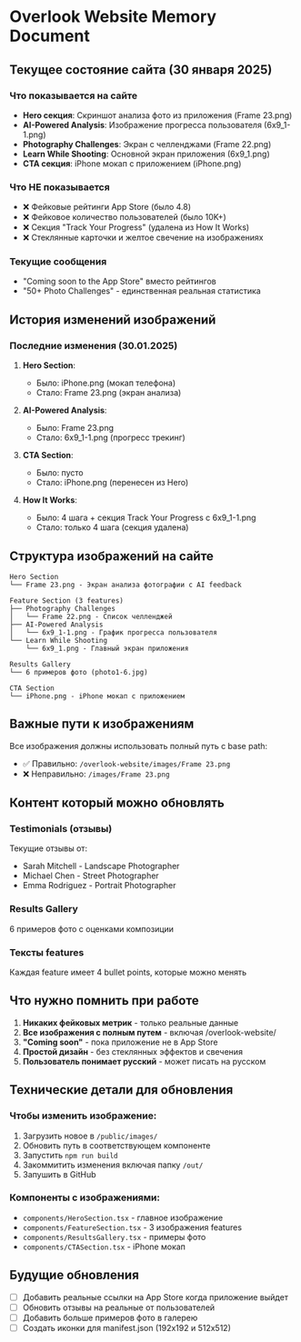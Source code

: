 # Overlook Website Memory Document

## Текущее состояние сайта (30 января 2025)

### Что показывается на сайте
- **Hero секция**: Скриншот анализа фото из приложения (Frame 23.png)
- **AI-Powered Analysis**: Изображение прогресса пользователя (6x9_1-1.png) 
- **Photography Challenges**: Экран с челленджами (Frame 22.png)
- **Learn While Shooting**: Основной экран приложения (6x9_1.png)
- **CTA секция**: iPhone мокап с приложением (iPhone.png)

### Что НЕ показывается
- ❌ Фейковые рейтинги App Store (было 4.8)
- ❌ Фейковое количество пользователей (было 10K+)
- ❌ Секция "Track Your Progress" (удалена из How It Works)
- ❌ Стеклянные карточки и желтое свечение на изображениях

### Текущие сообщения
- "Coming soon to the App Store" вместо рейтингов
- "50+ Photo Challenges" - единственная реальная статистика

## История изменений изображений

### Последние изменения (30.01.2025)
1. **Hero Section**: 
   - Было: iPhone.png (мокап телефона)
   - Стало: Frame 23.png (экран анализа)

2. **AI-Powered Analysis**:
   - Было: Frame 23.png 
   - Стало: 6x9_1-1.png (прогресс трекинг)

3. **CTA Section**:
   - Было: пусто
   - Стало: iPhone.png (перенесен из Hero)

4. **How It Works**:
   - Было: 4 шага + секция Track Your Progress с 6x9_1-1.png
   - Стало: только 4 шага (секция удалена)

## Структура изображений на сайте

```
Hero Section
└── Frame 23.png - Экран анализа фотографии с AI feedback

Feature Section (3 features)
├── Photography Challenges
│   └── Frame 22.png - Список челленджей
├── AI-Powered Analysis  
│   └── 6x9_1-1.png - График прогресса пользователя
└── Learn While Shooting
    └── 6x9_1.png - Главный экран приложения

Results Gallery
└── 6 примеров фото (photo1-6.jpg)

CTA Section
└── iPhone.png - iPhone мокап с приложением
```

## Важные пути к изображениям
Все изображения должны использовать полный путь с base path:
- ✅ Правильно: `/overlook-website/images/Frame 23.png`
- ❌ Неправильно: `/images/Frame 23.png`

## Контент который можно обновлять

### Testimonials (отзывы)
Текущие отзывы от:
- Sarah Mitchell - Landscape Photographer
- Michael Chen - Street Photographer  
- Emma Rodriguez - Portrait Photographer

### Results Gallery
6 примеров фото с оценками композиции

### Тексты features
Каждая feature имеет 4 bullet points, которые можно менять

## Что нужно помнить при работе

1. **Никаких фейковых метрик** - только реальные данные
2. **Все изображения с полным путем** - включая /overlook-website/
3. **"Coming soon"** - пока приложение не в App Store
4. **Простой дизайн** - без стеклянных эффектов и свечения
5. **Пользователь понимает русский** - может писать на русском

## Технические детали для обновления

### Чтобы изменить изображение:
1. Загрузить новое в `/public/images/`
2. Обновить путь в соответствующем компоненте
3. Запустить `npm run build`
4. Закоммитить изменения включая папку `/out/`
5. Запушить в GitHub

### Компоненты с изображениями:
- `components/HeroSection.tsx` - главное изображение
- `components/FeatureSection.tsx` - 3 изображения features
- `components/ResultsGallery.tsx` - примеры фото
- `components/CTASection.tsx` - iPhone мокап

## Будущие обновления
- [ ] Добавить реальные ссылки на App Store когда приложение выйдет
- [ ] Обновить отзывы на реальные от пользователей
- [ ] Добавить больше примеров фото в галерею
- [ ] Создать иконки для manifest.json (192x192 и 512x512)